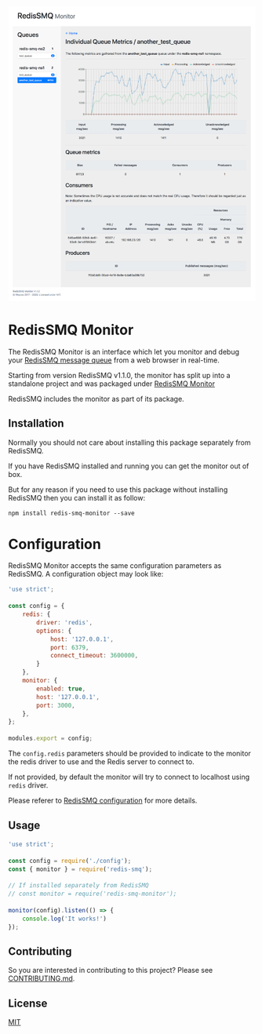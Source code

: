 
![RedisSMQ Monitor](./screenshots/monitor.png?hash=1237)

# RedisSMQ Monitor

The RedisSMQ Monitor is an interface which let you monitor and debug your 
[RedisSMQ message queue](https://github.com/weyoss/redis-smq) from a web browser in real-time.

Starting from version RedisSMQ v1.1.0, the monitor has split up into a standalone project and was packaged under
[RedisSMQ Monitor](https://github.com/weyoss/redis-smq-monitor)

RedisSMQ includes the monitor as part of its package. 

## Installation

Normally you should not care about installing this package separately from RedisSMQ. 

If you have RedisSMQ installed and running you can get the monitor out of box. 

But for any reason if you need to use this package without installing RedisSMQ then you can install it as follow:

```text
npm install redis-smq-monitor --save
```

# Configuration

RedisSMQ Monitor accepts the same configuration parameters as RedisSMQ. A configuration object may look like:

```javascript
'use strict';

const config = {
    redis: {
        driver: 'redis',
        options: {
            host: '127.0.0.1',
            port: 6379,
            connect_timeout: 3600000,
        }
    },
    monitor: {
        enabled: true,
        host: '127.0.0.1',
        port: 3000,
    },
};

modules.export = config;
```

The `config.redis` parameters should be provided to indicate to the monitor the redis driver to use and the 
Redis server to connect to. 

If not provided, by default the monitor will try to connect to localhost using `redis` driver.

Please referer to [RedisSMQ configuration](https://github.com/weyoss/redis-smq#configuration) for more details.

## Usage

```javascript
'use strict';

const config = require('./config');
const { monitor } = require('redis-smq'); 

// If installed separately from RedisSMQ
// const monitor = require('redis-smq-monitor'); 

monitor(config).listen(() => {
    console.log('It works!')
});
```

## Contributing

So you are interested in contributing to this project? Please see [CONTRIBUTING.md](https://github.com/weyoss/guidelines/blob/master/CONTRIBUTIONS.md).

## License

[MIT](https://github.com/weyoss/redis-smq/blob/master/LICENSE)
